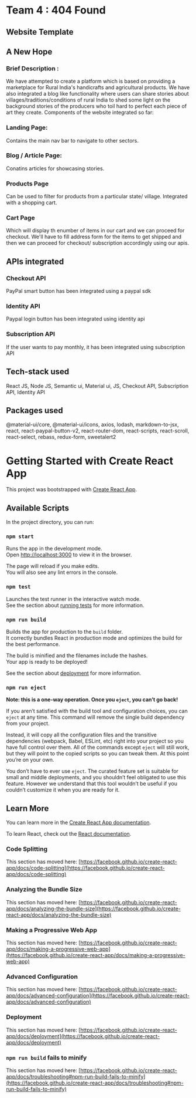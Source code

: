 # Team 4 : 404 Found
## Website Template
## A New Hope
### Brief Description : 
We have attempted to create a platform which is based on providing a marketplace for Rural India's handicrafts and agricultural products. We have also integrated a blog like functionality where users can share stories about villages/traditions/conditions of rural India to shed some light on the background stories of the producers who toil hard to perfect each piece of art they create. 
Components of the website integrated so far:
### Landing Page: 
Contains the main nav bar to navigate to other sectors.
### Blog / Article Page:
Conatins articles for showcasing stories. 
### Products Page
Can be used to filter for products from a particular state/ village. Integrated with a shopping cart.
### Cart Page
Which will display th enumber of items in our cart and we can proceed for checkout.
We'll have to fill address form for the items to get shipped and then we can proceed for checkout/ subscription accordingly using our apis.

## APIs integrated
### Checkout API 
PayPal smart button has been integrated using a paypal sdk
### Identity API
Paypal login button has been integrated using identity api
### Subscription API
If the user wants to pay monthly, it has been integrated using subscription API

## Tech-stack used
React JS, Node JS, Semantic ui, Material ui, JS, Checkout API, Subscription API, Identity API

## Packages used
@material-ui/core, @material-ui/icons, axios, lodash, markdown-to-jsx, react, react-paypal-button-v2, react-router-dom, react-scripts, react-scroll, react-select, rebass, redux-form, sweetalert2

# Getting Started with Create React App

This project was bootstrapped with [Create React App](https://github.com/facebook/create-react-app).

## Available Scripts

In the project directory, you can run:

### `npm start`

Runs the app in the development mode.\
Open [http://localhost:3000](http://localhost:3000) to view it in the browser.

The page will reload if you make edits.\
You will also see any lint errors in the console.

### `npm test`

Launches the test runner in the interactive watch mode.\
See the section about [running tests](https://facebook.github.io/create-react-app/docs/running-tests) for more information.

### `npm run build`

Builds the app for production to the `build` folder.\
It correctly bundles React in production mode and optimizes the build for the best performance.

The build is minified and the filenames include the hashes.\
Your app is ready to be deployed!

See the section about [deployment](https://facebook.github.io/create-react-app/docs/deployment) for more information.

### `npm run eject`

**Note: this is a one-way operation. Once you `eject`, you can’t go back!**

If you aren’t satisfied with the build tool and configuration choices, you can `eject` at any time. This command will remove the single build dependency from your project.

Instead, it will copy all the configuration files and the transitive dependencies (webpack, Babel, ESLint, etc) right into your project so you have full control over them. All of the commands except `eject` will still work, but they will point to the copied scripts so you can tweak them. At this point you’re on your own.

You don’t have to ever use `eject`. The curated feature set is suitable for small and middle deployments, and you shouldn’t feel obligated to use this feature. However we understand that this tool wouldn’t be useful if you couldn’t customize it when you are ready for it.

## Learn More

You can learn more in the [Create React App documentation](https://facebook.github.io/create-react-app/docs/getting-started).

To learn React, check out the [React documentation](https://reactjs.org/).

### Code Splitting

This section has moved here: [https://facebook.github.io/create-react-app/docs/code-splitting](https://facebook.github.io/create-react-app/docs/code-splitting)

### Analyzing the Bundle Size

This section has moved here: [https://facebook.github.io/create-react-app/docs/analyzing-the-bundle-size](https://facebook.github.io/create-react-app/docs/analyzing-the-bundle-size)

### Making a Progressive Web App

This section has moved here: [https://facebook.github.io/create-react-app/docs/making-a-progressive-web-app](https://facebook.github.io/create-react-app/docs/making-a-progressive-web-app)

### Advanced Configuration

This section has moved here: [https://facebook.github.io/create-react-app/docs/advanced-configuration](https://facebook.github.io/create-react-app/docs/advanced-configuration)

### Deployment

This section has moved here: [https://facebook.github.io/create-react-app/docs/deployment](https://facebook.github.io/create-react-app/docs/deployment)

### `npm run build` fails to minify

This section has moved here: [https://facebook.github.io/create-react-app/docs/troubleshooting#npm-run-build-fails-to-minify](https://facebook.github.io/create-react-app/docs/troubleshooting#npm-run-build-fails-to-minify)
